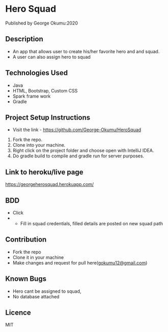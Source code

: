 
# Hero Squad
Published by George Okumu:2020

## Description
- An app that allows user to create his/her favorite hero and and squad.
- A user can also assign hero to squad

## Technologies Used
- Java
- HTML, Bootstrap, Custom CSS
- Spark frame work
- Gradle

## Project Setup Instructions
- Visit the link - https://github.com/George-Okumu/HeroSquad
1. Fork the repo.
2. Clone into your machine.
3. Right click on the project folder and choose open with IntelliJ IDEA.
4. Do gradle build to compile and gradle run for server purposes.


## Link to heroku/live page
https://georgeherosquad.herokuapp.com/

## BDD 
- Click 
- - Fill in squad credentials, filled details are posted on new squad path

## Contribution
- Fork the repo
- Clone it in your machine
- Make changes and request for pull here(gokumu12@gmail.com)

## Known Bugs
- Hero cant be assigned to squad,
- No database attached

## Licence
 MIT